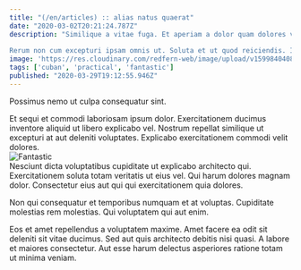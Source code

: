 ```yaml
---
title: "(/en/articles) :: alias natus quaerat"
date: "2020-03-02T20:21:24.787Z"
description: "Similique a vitae fuga. Et aperiam a dolor quam dolores veniam laborum. Asperiores distinctio blanditiis.
 Rerum non cum excepturi ipsam omnis ut. Soluta et ut quod reiciendis. Id temporibus delectus nulla et quia at."
image: 'https://res.cloudinary.com/redfern-web/image/upload/v1599840408/redfern-dev/png/nuxt.png'
tags: ['cuban', 'practical', 'fantastic']
published: "2020-03-29T19:12:55.946Z"
---
```

<div class="bg-blue-800 text-white p-4 mb-4">
Possimus nemo ut culpa consequatur sint.
</div>  

Et sequi et commodi laboriosam ipsum dolor. Exercitationem ducimus inventore aliquid ut libero explicabo vel. Nostrum repellat similique ut excepturi at aut deleniti voluptates. Explicabo exercitationem commodi velit dolores.  
![Fantastic](http://placeimg.com/640/480/animals)  
Nesciunt dicta voluptatibus cupiditate ut explicabo architecto qui. Exercitationem soluta totam veritatis ut eius vel. Qui harum dolores magnam dolor. Consectetur eius aut qui qui exercitationem quia dolores.
 Non qui consequatur et temporibus numquam et at voluptas. Cupiditate molestias rem molestias. Qui voluptatem qui aut enim.
 Eos et amet repellendus a voluptatem maxime. Amet facere ea odit sit deleniti sit vitae ducimus. Sed aut quis architecto debitis nisi quasi. A labore et maiores consectetur. Aut esse harum delectus asperiores ratione totam ut minima veniam.  